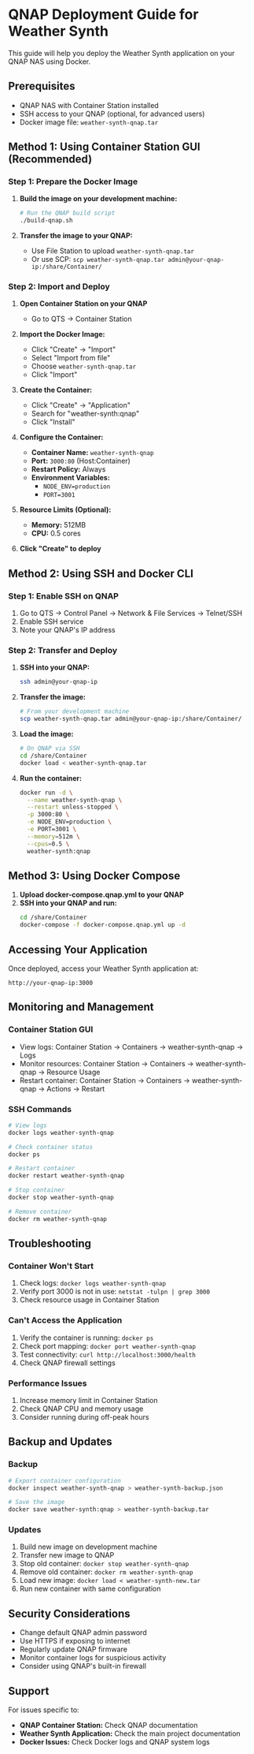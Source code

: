 # QNAP Deployment Guide for Weather Synth

This guide will help you deploy the Weather Synth application on your QNAP NAS using Docker.

## Prerequisites

- QNAP NAS with Container Station installed
- SSH access to your QNAP (optional, for advanced users)
- Docker image file: `weather-synth-qnap.tar`

## Method 1: Using Container Station GUI (Recommended)

### Step 1: Prepare the Docker Image

1. **Build the image on your development machine:**
   ```bash
   # Run the QNAP build script
   ./build-qnap.sh
   ```

2. **Transfer the image to your QNAP:**
   - Use File Station to upload `weather-synth-qnap.tar`
   - Or use SCP: `scp weather-synth-qnap.tar admin@your-qnap-ip:/share/Container/`

### Step 2: Import and Deploy

1. **Open Container Station on your QNAP**
   - Go to QTS → Container Station

2. **Import the Docker Image:**
   - Click "Create" → "Import"
   - Select "Import from file"
   - Choose `weather-synth-qnap.tar`
   - Click "Import"

3. **Create the Container:**
   - Click "Create" → "Application"
   - Search for "weather-synth:qnap"
   - Click "Install"

4. **Configure the Container:**
   - **Container Name:** `weather-synth-qnap`
   - **Port:** `3000:80` (Host:Container)
   - **Restart Policy:** Always
   - **Environment Variables:**
     - `NODE_ENV=production`
     - `PORT=3001`

5. **Resource Limits (Optional):**
   - **Memory:** 512MB
   - **CPU:** 0.5 cores

6. **Click "Create" to deploy**

## Method 2: Using SSH and Docker CLI

### Step 1: Enable SSH on QNAP

1. Go to QTS → Control Panel → Network & File Services → Telnet/SSH
2. Enable SSH service
3. Note your QNAP's IP address

### Step 2: Transfer and Deploy

1. **SSH into your QNAP:**
   ```bash
   ssh admin@your-qnap-ip
   ```

2. **Transfer the image:**
   ```bash
   # From your development machine
   scp weather-synth-qnap.tar admin@your-qnap-ip:/share/Container/
   ```

3. **Load the image:**
   ```bash
   # On QNAP via SSH
   cd /share/Container
   docker load < weather-synth-qnap.tar
   ```

4. **Run the container:**
   ```bash
   docker run -d \
     --name weather-synth-qnap \
     --restart unless-stopped \
     -p 3000:80 \
     -e NODE_ENV=production \
     -e PORT=3001 \
     --memory=512m \
     --cpus=0.5 \
     weather-synth:qnap
   ```

## Method 3: Using Docker Compose

1. **Upload docker-compose.qnap.yml to your QNAP**
2. **SSH into your QNAP and run:**
   ```bash
   cd /share/Container
   docker-compose -f docker-compose.qnap.yml up -d
   ```

## Accessing Your Application

Once deployed, access your Weather Synth application at:
```
http://your-qnap-ip:3000
```

## Monitoring and Management

### Container Station GUI
- View logs: Container Station → Containers → weather-synth-qnap → Logs
- Monitor resources: Container Station → Containers → weather-synth-qnap → Resource Usage
- Restart container: Container Station → Containers → weather-synth-qnap → Actions → Restart

### SSH Commands
```bash
# View logs
docker logs weather-synth-qnap

# Check container status
docker ps

# Restart container
docker restart weather-synth-qnap

# Stop container
docker stop weather-synth-qnap

# Remove container
docker rm weather-synth-qnap
```

## Troubleshooting

### Container Won't Start
1. Check logs: `docker logs weather-synth-qnap`
2. Verify port 3000 is not in use: `netstat -tulpn | grep 3000`
3. Check resource usage in Container Station

### Can't Access the Application
1. Verify the container is running: `docker ps`
2. Check port mapping: `docker port weather-synth-qnap`
3. Test connectivity: `curl http://localhost:3000/health`
4. Check QNAP firewall settings

### Performance Issues
1. Increase memory limit in Container Station
2. Check QNAP CPU and memory usage
3. Consider running during off-peak hours

## Backup and Updates

### Backup
```bash
# Export container configuration
docker inspect weather-synth-qnap > weather-synth-backup.json

# Save the image
docker save weather-synth:qnap > weather-synth-backup.tar
```

### Updates
1. Build new image on development machine
2. Transfer new image to QNAP
3. Stop old container: `docker stop weather-synth-qnap`
4. Remove old container: `docker rm weather-synth-qnap`
5. Load new image: `docker load < weather-synth-new.tar`
6. Run new container with same configuration

## Security Considerations

- Change default QNAP admin password
- Use HTTPS if exposing to internet
- Regularly update QNAP firmware
- Monitor container logs for suspicious activity
- Consider using QNAP's built-in firewall

## Support

For issues specific to:
- **QNAP Container Station:** Check QNAP documentation
- **Weather Synth Application:** Check the main project documentation
- **Docker Issues:** Check Docker logs and QNAP system logs 
